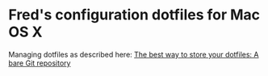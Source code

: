 # Fred's configuration dotfiles for Mac OS X

Managing dotfiles as described here:
[The best way to store your dotfiles: A bare Git repository](https://www.atlassian.com/git/tutorials/dotfiles)
